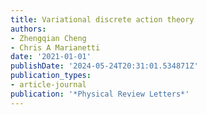 ```yaml
---
title: Variational discrete action theory
authors:
- Zhengqian Cheng
- Chris A Marianetti
date: '2021-01-01'
publishDate: '2024-05-24T20:31:01.534871Z'
publication_types:
- article-journal
publication: '*Physical Review Letters*'
---
```

